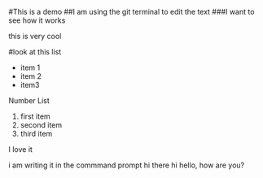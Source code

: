 #This is a demo
##I am using the git terminal to edit the text
###I want to see how it works


this is very cool

#look at this list
* item 1
* item 2
* item3

Number List
1. first item
2. second item 
3. third item

I love it

i am writing it in the commmand prompt
hi there hi 
hello, how are you?

